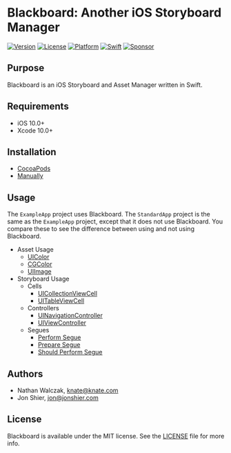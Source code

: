 # Blackboard: Another iOS Storyboard Manager

[![Version](https://img.shields.io/badge/version-6.2.0-brightgreen.svg)]()
[![License](https://img.shields.io/badge/license-MIT-222222.svg)](http://opensource.org/licenses/MIT)
[![Platform](https://img.shields.io/badge/platform-ios-lightgrey.svg)](https://developer.apple.com/ios/)
[![Swift](https://img.shields.io/badge/swift-4.2-yellow.svg)](https://swift.org)
[![Sponsor](https://img.shields.io/badge/Sponsor-Detroit%20Labs-000000.svg)](http://www.detroitlabs.com/)

## Purpose

Blackboard is an iOS Storyboard and Asset Manager written in Swift.

## Requirements

- iOS 10.0+
- Xcode 10.0+

## Installation

- [CocoaPods](/README/Installation/CocoaPods.md)
- [Manually](/README/Installation/Manually.md)

## Usage

The `ExampleApp` project uses Blackboard.
The `StandardApp` project is the same as the `ExampleApp` project, except that it does not use Blackboard.
You compare these to see the difference between using and not using Blackboard.

- Asset Usage
  - [UIColor](/README/Usage/UIColor.md)
  - [CGColor](/README/Usage/CGColor.md)
  - [UIImage](/README/Usage/UIImage.md)
- Storyboard Usage
  - Cells
    - [UICollectionViewCell](/README/Usage/UICollectionViewCell.md)
    - [UITableViewCell](/README/Usage/UITableViewCell.md)
  - Controllers
    - [UINavigationController](/README/Usage/UINavigationController.md)
    - [UIViewController](/README/Usage/UIViewController.md)
  - Segues
    - [Perform Segue](/README/Usage/UIStoryboardSeguePerform.md)
    - [Prepare Segue](/README/Usage/UIStoryboardSeguePrepare.md)
    - [Should Perform Segue](/README/Usage/UIStoryboardSegueShouldPerform.md)

## Authors

- Nathan Walczak, knate@knate.com
- Jon Shier, jon@jonshier.com

## License

Blackboard is available under the MIT license. See the [LICENSE](LICENSE) file for more info.
